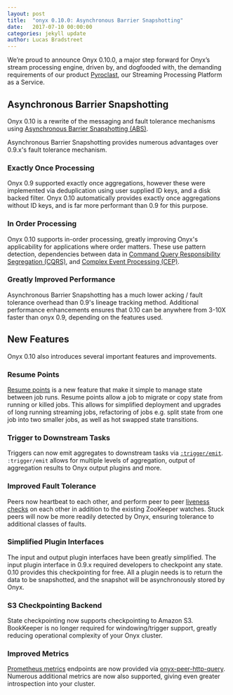 ```yaml
---
layout: post
title:  "onyx 0.10.0: Asynchronous Barrier Snapshotting"
date:   2017-07-10 00:00:00
categories: jekyll update
author: Lucas Bradstreet
---
```


We’re proud to announce Onyx 0.10.0, a major step forward for Onyx’s stream
processing engine, driven by, and dogfooded with, the demanding requirements of
our product [Pyroclast](http://pyroclast.io), our Streaming Processing Platform as a Service.

## Asynchronous Barrier Snapshotting

Onyx 0.10 is a rewrite of the messaging and fault tolerance mechanisms using
[Asynchronous Barrier Snapshotting (ABS)](https://github.com/onyx-platform/onyx/blob/0.10.x/doc/user-guide/architecture-low-level-design.adoc#asynchronous-barrier-snapshotting).

Asynchronous Barrier Snapshotting provides numerous advantages over 0.9.x's fault tolerance mechanism.

### Exactly Once Processing

Onyx 0.9 supported exactly once aggregations, however these were implemented
via deduplication using user supplied ID keys, and a disk backed filter. Onyx
0.10 automatically provides exactly once aggregations without ID keys, and is
far more performant than 0.9 for this purpose.

### In Order Processing

Onyx 0.10 supports in-order processing, greatly improving Onyx's
applicability for applications where order matters. These use pattern
detection, dependencies between data in [Command Query Responsibility
Segregation (CQRS)](https://martinfowler.com/bliki/CQRS.html), and [Complex
Event Processing (CEP)](https://en.wikipedia.org/wiki/Complex_event_processing).

### Greatly Improved Performance

Asynchronous Barrier Snapshotting has a much lower acking / fault tolerance
overhead than 0.9's lineage tracking method. Additional performance
enhancements ensures that 0.10 can be anywhere from 3-10X faster than onyx
0.9, depending on the features used.

## New Features

Onyx 0.10 also introduces several important features and improvements.

### Resume Points

[Resume points](https://github.com/onyx-platform/onyx/blob/0.10.x/doc/user-guide/resume-points.adoc)
is a new feature that make it simple to manage state between job runs. Resume
points allow a job to migrate or copy state from running or killed jobs. This
allows for simplified deployment and upgrades of long running streaming jobs,
refactoring of jobs e.g. split state from one job into two smaller jobs, as
well as hot swapped state transitions.

### Trigger to Downstream Tasks

Triggers can now emit aggregates to downstream tasks via
[`:trigger/emit`](http://www.onyxplatform.org/docs/cheat-sheet/latest/#trigger-entry/:trigger/emit).
`:trigger/emit` allows for multiple levels of aggregation, output of
aggregation results to Onyx output plugins and more.

### Improved Fault Tolerance

Peers now heartbeat to each other, and perform peer to peer [liveness
checks](http://www.onyxplatform.org/docs/cheat-sheet/latest/#peer-config/:onyx.peer/subscriber-liveness-timeout-ms)
on each other in addition to the existing ZooKeeper watches. Stuck peers will
now be more readily detected by Onyx, ensuring tolerance to additional classes
of faults.

### Simplified Plugin Interfaces

The input and output plugin interfaces have been greatly simplified. The input
plugin interface in 0.9.x required developers to checkpoint any state. 0.10
provides this checkpointing for free. All a plugin needs is to return the data
to be snapshotted, and the snapshot will be asynchronously stored by Onyx.

### S3 Checkpointing Backend

State checkpointing now supports checkpointing to Amazon S3. BookKeeper is no
longer required for windowing/trigger support, greatly reducing operational
complexity of your Onyx cluster.

### Improved Metrics

[Prometheus metrics](https://prometheus.io/) endpoints are now provided via
[onyx-peer-http-query](https://github.com/onyx-platform/onyx-peer-http-query).
Numerous additional metrics are now also supported, giving even greater
introspection into your cluster.
